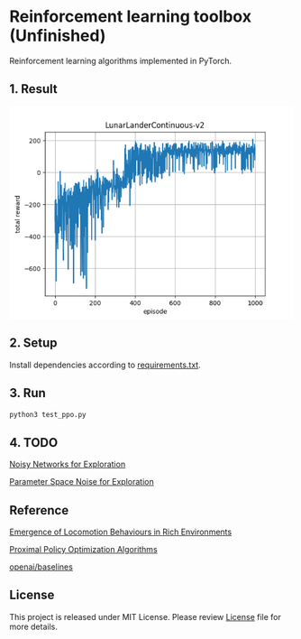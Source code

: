 # Reinforcement learning toolbox (Unfinished)
Reinforcement learning algorithms implemented in PyTorch.
## 1. Result
<img src="image/result1.png" align="middle" width="3000"/>

## 2. Setup
Install dependencies according to [requirements.txt](requirements.txt).
## 3. Run

    python3 test_ppo.py
## 4. TODO
[Noisy Networks for Exploration](https://arxiv.org/abs/1706.10295)

[Parameter Space Noise for Exploration](https://arxiv.org/abs/1706.01905)

## Reference
[Emergence of Locomotion Behaviours in Rich Environments](https://arxiv.org/abs/1707.02286)

[Proximal Policy Optimization Algorithms](https://arxiv.org/abs/1707.06347)

[openai/baselines](https://github.com/openai/baselines)
## License
This project is released under MIT License. Please review [License](LICENSE) file for more details.

